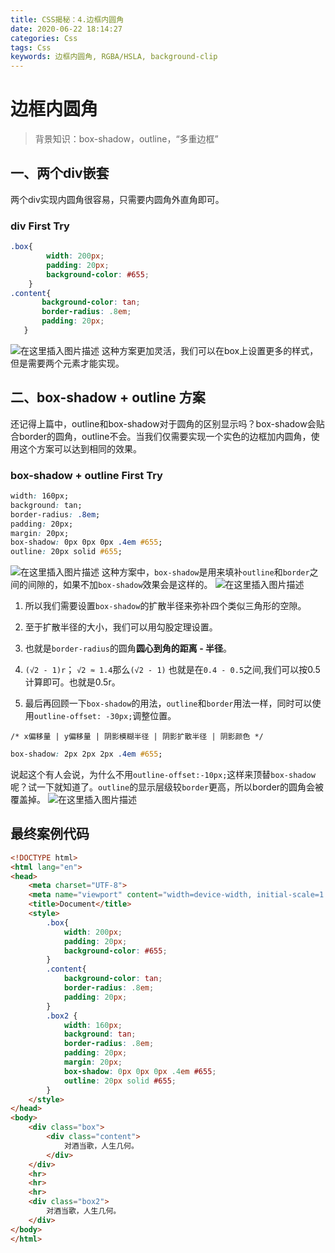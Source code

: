 ```yaml
---
title: CSS揭秘：4.边框内圆角
date: 2020-06-22 18:14:27
categories: Css
tags: Css
keywords: 边框内圆角, RGBA/HSLA, background-clip
---
```

# 边框内圆角
> 背景知识：box-shadow，outline，“多重边框”
## 一、两个div嵌套
两个div实现内圆角很容易，只需要内圆角外直角即可。
### div First Try
```css
.box{
    	width: 200px;
        padding: 20px;
        background-color: #655;
    }
.content{
       background-color: tan;
       border-radius: .8em;
       padding: 20px;
   }
```
![在这里插入图片描述](https://img-blog.csdnimg.cn/2020061823401650.png)
这种方案更加灵活，我们可以在box上设置更多的样式，但是需要两个元素才能实现。
## 二、box-shadow + outline 方案
还记得上篇中，outline和box-shadow对于圆角的区别显示吗？box-shadow会贴合border的圆角，outline不会。当我们仅需要实现一个实色的边框加内圆角，使用这个方案可以达到相同的效果。
### box-shadow + outline First Try

```css
width: 160px;
background: tan;
border-radius: .8em;
padding: 20px;
margin: 20px;
box-shadow: 0px 0px 0px .4em #655;
outline: 20px solid #655;
```
![在这里插入图片描述](https://img-blog.csdnimg.cn/2020061823401650.png)
这种方案中，`box-shadow`是用来填补`outline`和`border`之间的间隙的，如果不加`box-shadow`效果会是这样的。
![在这里插入图片描述](https://img-blog.csdnimg.cn/20200618235718311.png)
1.  所以我们需要设置`box-shadow`的扩散半径来弥补四个类似三角形的空隙。
2. 至于扩散半径的大小，我们可以用勾股定理设置。
3. 也就是`border-radius`的圆角**圆心到角的距离 - 半径**。
4. `(√2 - 1)r`； `√2 ≈ 1.4`那么`(√2 - 1)` 也就是在`0.4 - 0.5`之间,我们可以按0.5计算即可。也就是0.5r。

5. 最后再回顾一下`box-shadow`的用法，`outline`和`border`用法一样，同时可以使用`outline-offset: -30px;`调整位置。
```
/* x偏移量 | y偏移量 | 阴影模糊半径 | 阴影扩散半径 | 阴影颜色 */
```
```css
box-shadow: 2px 2px 2px .4em #655;
```

说起这个有人会说，为什么不用`outline-offset:-10px;`这样来顶替`box-shadow`呢？试一下就知道了。`outline`的显示层级较`border`更高，所以border的圆角会被覆盖掉。
![在这里插入图片描述](https://img-blog.csdnimg.cn/20200618235913302.png)

## 最终案例代码

```html
<!DOCTYPE html>
<html lang="en">
<head>
    <meta charset="UTF-8">
    <meta name="viewport" content="width=device-width, initial-scale=1.0">
    <title>Document</title>
    <style>
        .box{
            width: 200px;
            padding: 20px;
            background-color: #655;
        }
        .content{
            background-color: tan;
            border-radius: .8em;
            padding: 20px;
        }
        .box2 {
            width: 160px;
            background: tan;
            border-radius: .8em;
            padding: 20px;
            margin: 20px;
            box-shadow: 0px 0px 0px .4em #655;
            outline: 20px solid #655;
        }
    </style>
</head>
<body>
    <div class="box">
        <div class="content">
            对酒当歌，人生几何。
        </div>
    </div>
    <hr>
    <hr>
    <hr>
    <div class="box2">
        对酒当歌，人生几何。
    </div>   
</body>
</html>
```
